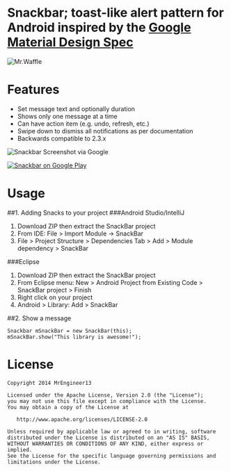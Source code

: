# Snackbar; toast-like alert pattern for Android inspired by the [Google Material Design Spec](http://www.google.com/design/spec/components/snackbars-and-toasts.html)

![Mr.Waffle](https://cloud.githubusercontent.com/assets/1573624/4054112/5f907220-2d88-11e4-9624-dd08fa49ac78.png)

# Features

* Set message text and optionally duration
* Shows only one message at a time 
* Can have action item (e.g. undo, refresh, etc.)
* Swipe down to dismiss all notifications as per documentation
* Backwards compatible to 2.3.x

![Snackbar Screenshot via Google](http://material-design.storage.googleapis.com/images/components-toasts-specs-spec_toast_03_1_large_mdpi.png)


[![Snackbar on Google Play](http://developer.android.com/images/brand/en_generic_rgb_wo_60.png)](https://play.google.com/store/apps/details?id=com.mrengineer13.snackbar.sample)

# Usage
##1. Adding Snacks to your project
###Android Studio/IntelliJ
1. Download ZIP then extract the SnackBar project
1. From IDE: File > Import Module -> SnackBar
1. File > Project Structure > Dependencies Tab > Add > Module dependency > SnackBar

###Eclipse
1. Download ZIP then extract the SnackBar project
1. From Eclipse menu: New > Android Project from Existing Code > SnackBar project > Finish
1. Right click on your project
1. Android > Library: Add > SnackBar
        
##2. Show a message

    Snackbar mSnackBar = new SnackBar(this);
    mSnackBar.show("This library is awesome!");
        

# License

    Copyright 2014 MrEngineer13

    Licensed under the Apache License, Version 2.0 (the "License");
    you may not use this file except in compliance with the License.
    You may obtain a copy of the License at

       http://www.apache.org/licenses/LICENSE-2.0

    Unless required by applicable law or agreed to in writing, software
    distributed under the License is distributed on an "AS IS" BASIS,
    WITHOUT WARRANTIES OR CONDITIONS OF ANY KIND, either express or implied.
    See the License for the specific language governing permissions and
    limitations under the License.